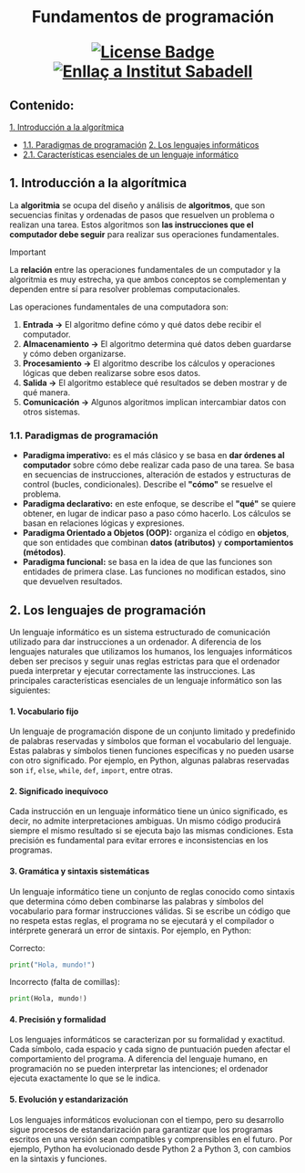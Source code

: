 <h1 align="center">Fundamentos de programación
<div align="center">

<a href="https://github.com/victordomgs/Teoria-de-sistemas-i-computacion/blob/main/LICENSE"><img src="https://img.shields.io/github/license/abhisheknaiidu/awesome-github-profile-readme?color=2b9348" alt="License Badge"/></a>
<a href="https://agora.xtec.cat/ies-sabadell/"><img src="https://img.shields.io/badge/Institut%20Sabadell-Centre-%23FFD700" alt="Enllaç a Institut Sabadell"/></a>
</a>



</div>

## Contenido:
[1. Introducción a la algorítmica](#1-los-sistemas-de-información)  
  - [1.1. Paradigmas de programación](#11-paradigmas-de-programación)
[2. Los lenguajes informáticos](#2-los-lenguajes-de-programación)
  - [2.1. Características esenciales de un lenguaje informático](#21-características-esenciales-de-un-lenguaje-informático)


## 1. Introducción a la algorítmica

La **algoritmia** se ocupa del diseño y análisis de **algoritmos**, que son secuencias finitas y ordenadas de pasos que resuelven un problema o realizan una tarea. Estos algoritmos son **las instrucciones que el computador debe seguir** para realizar sus operaciones fundamentales.

> [!IMPORTANT]  
> La **relación** entre las operaciones fundamentales de un computador y la algoritmia es muy estrecha, ya que ambos conceptos se complementan y dependen entre sí para resolver problemas computacionales.

Las operaciones fundamentales de una computadora son: 

1. **Entrada →** El algoritmo define cómo y qué datos debe recibir el computador.
2. **Almacenamiento →** El algoritmo determina qué datos deben guardarse y cómo deben organizarse.
3. **Procesamiento →** El algoritmo describe los cálculos y operaciones lógicas que deben realizarse sobre esos datos.
4. **Salida →** El algoritmo establece qué resultados se deben mostrar y de qué manera.
5. **Comunicación →** Algunos algoritmos implican intercambiar datos con otros sistemas.

### 1.1. Paradigmas de programación 
- **Paradigma imperativo:** es el más clásico y se basa en **dar órdenes al computador** sobre cómo debe realizar cada paso de una tarea. Se basa en secuencias de instrucciones, alteración de estados y estructuras de control (bucles, condicionales). Describe el **"cómo"** se resuelve el problema.
- **Paradigma declarativo:** en este enfoque, se describe el **"qué"** se quiere obtener, en lugar de indicar paso a paso cómo hacerlo. Los cálculos se basan en relaciones lógicas y expresiones.
- **Paradigma Orientado a Objetos (OOP):** organiza el código en **objetos**, que son entidades que combinan **datos (atributos)** y **comportamientos (métodos)**.
- **Paradigma funcional:** se basa en la idea de que las funciones son entidades de primera clase. Las funciones no modifican estados, sino que devuelven resultados.

## 2. Los lenguajes de programación
Un lenguaje informático es un sistema estructurado de comunicación utilizado para dar instrucciones a un ordenador. A diferencia de los lenguajes naturales que utilizamos los humanos, los lenguajes informáticos deben ser precisos y seguir unas reglas estrictas para que el ordenador pueda interpretar y ejecutar correctamente las instrucciones. Las principales características esenciales de un lenguaje informático son las siguientes:

#### 1. Vocabulario fijo
Un lenguaje de programación dispone de un conjunto limitado y predefinido de palabras reservadas y símbolos que forman el vocabulario del lenguaje. Estas palabras y símbolos tienen funciones específicas y no pueden usarse con otro significado. Por ejemplo, en Python, algunas palabras reservadas son ```if```, ```else```, ```while```, ```def```, ```import```, entre otras.

#### 2. Significado inequívoco
Cada instrucción en un lenguaje informático tiene un único significado, es decir, no admite interpretaciones ambiguas. Un mismo código producirá siempre el mismo resultado si se ejecuta bajo las mismas condiciones. Esta precisión es fundamental para evitar errores e inconsistencias en los programas.

#### 3. Gramática y sintaxis sistemáticas
Un lenguaje informático tiene un conjunto de reglas conocido como sintaxis que determina cómo deben combinarse las palabras y símbolos del vocabulario para formar instrucciones válidas. Si se escribe un código que no respeta estas reglas, el programa no se ejecutará y el compilador o intérprete generará un error de sintaxis. Por ejemplo, en Python:

Correcto:
```python
print("Hola, mundo!")
```

Incorrecto (falta de comillas):
```python
print(Hola, mundo!)
```
#### 4. Precisión y formalidad
Los lenguajes informáticos se caracterizan por su formalidad y exactitud. Cada símbolo, cada espacio y cada signo de puntuación pueden afectar el comportamiento del programa. A diferencia del lenguaje humano, en programación no se pueden interpretar las intenciones; el ordenador ejecuta exactamente lo que se le indica.

#### 5. Evolución y estandarización
Los lenguajes informáticos evolucionan con el tiempo, pero su desarrollo sigue procesos de estandarización para garantizar que los programas escritos en una versión sean compatibles y comprensibles en el futuro. Por ejemplo, Python ha evolucionado desde Python 2 a Python 3, con cambios en la sintaxis y funciones.
